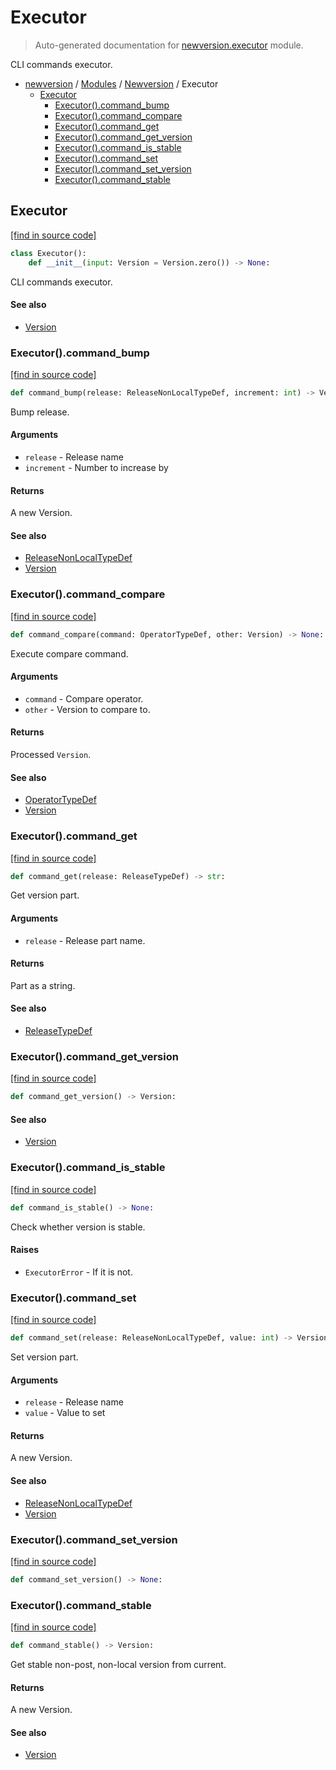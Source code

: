 # Executor

> Auto-generated documentation for [newversion.executor](https://github.com/vemel/newversion//blob/main/newversion/executor.py) module.

CLI commands executor.

- [newversion](../README.md#newversion---your-version-manager) / [Modules](../MODULES.md#newversion-modules) / [Newversion](index.md#newversion) / Executor
    - [Executor](#executor)
        - [Executor().command_bump](#executorcommand_bump)
        - [Executor().command_compare](#executorcommand_compare)
        - [Executor().command_get](#executorcommand_get)
        - [Executor().command_get_version](#executorcommand_get_version)
        - [Executor().command_is_stable](#executorcommand_is_stable)
        - [Executor().command_set](#executorcommand_set)
        - [Executor().command_set_version](#executorcommand_set_version)
        - [Executor().command_stable](#executorcommand_stable)

## Executor

[[find in source code]](https://github.com/vemel/newversion//blob/main/newversion/executor.py#L15)

```python
class Executor():
    def __init__(input: Version = Version.zero()) -> None:
```

CLI commands executor.

#### See also

- [Version](version.md#version)

### Executor().command_bump

[[find in source code]](https://github.com/vemel/newversion//blob/main/newversion/executor.py#L73)

```python
def command_bump(release: ReleaseNonLocalTypeDef, increment: int) -> Version:
```

Bump release.

#### Arguments

- `release` - Release name
- `increment` - Number to increase by

#### Returns

A new Version.

#### See also

- [ReleaseNonLocalTypeDef](type_defs.md#releasenonlocaltypedef)
- [Version](version.md#version)

### Executor().command_compare

[[find in source code]](https://github.com/vemel/newversion//blob/main/newversion/executor.py#L149)

```python
def command_compare(command: OperatorTypeDef, other: Version) -> None:
```

Execute compare command.

#### Arguments

- `command` - Compare operator.
- `other` - Version to compare to.

#### Returns

Processed `Version`.

#### See also

- [OperatorTypeDef](type_defs.md#operatortypedef)
- [Version](version.md#version)

### Executor().command_get

[[find in source code]](https://github.com/vemel/newversion//blob/main/newversion/executor.py#L26)

```python
def command_get(release: ReleaseTypeDef) -> str:
```

Get version part.

#### Arguments

- `release` - Release part name.

#### Returns

Part as a string.

#### See also

- [ReleaseTypeDef](type_defs.md#releasetypedef)

### Executor().command_get_version

[[find in source code]](https://github.com/vemel/newversion//blob/main/newversion/executor.py#L172)

```python
def command_get_version() -> Version:
```

#### See also

- [Version](version.md#version)

### Executor().command_is_stable

[[find in source code]](https://github.com/vemel/newversion//blob/main/newversion/executor.py#L139)

```python
def command_is_stable() -> None:
```

Check whether version is stable.

#### Raises

- `ExecutorError` - If it is not.

### Executor().command_set

[[find in source code]](https://github.com/vemel/newversion//blob/main/newversion/executor.py#L106)

```python
def command_set(release: ReleaseNonLocalTypeDef, value: int) -> Version:
```

Set version part.

#### Arguments

- `release` - Release name
- `value` - Value to set

#### Returns

A new Version.

#### See also

- [ReleaseNonLocalTypeDef](type_defs.md#releasenonlocaltypedef)
- [Version](version.md#version)

### Executor().command_set_version

[[find in source code]](https://github.com/vemel/newversion//blob/main/newversion/executor.py#L178)

```python
def command_set_version() -> None:
```

### Executor().command_stable

[[find in source code]](https://github.com/vemel/newversion//blob/main/newversion/executor.py#L130)

```python
def command_stable() -> Version:
```

Get stable non-post, non-local version from current.

#### Returns

A new Version.

#### See also

- [Version](version.md#version)
